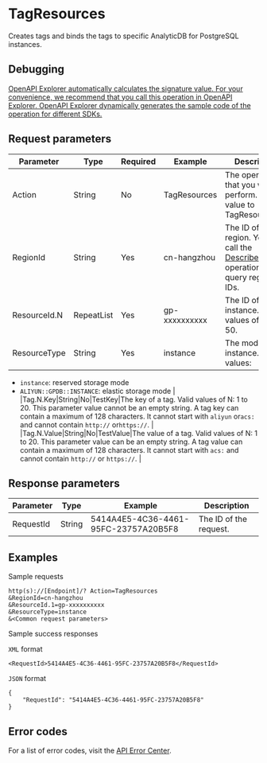 # TagResources

Creates tags and binds the tags to specific AnalyticDB for PostgreSQL instances.

## Debugging

[OpenAPI Explorer automatically calculates the signature value. For your convenience, we recommend that you call this operation in OpenAPI Explorer. OpenAPI Explorer dynamically generates the sample code of the operation for different SDKs.](https://api.aliyun.com/#product=gpdb&api=TagResources&type=RPC&version=2016-05-03)

## Request parameters

|Parameter|Type|Required|Example|Description|
|---------|----|--------|-------|-----------|
|Action|String|No|TagResources|The operation that you want to perform. Set the value to TagResources. |
|RegionId|String|Yes|cn-hangzhou|The ID of the region. You can call the [DescribeRegions](~~86912~~) operation to query region IDs. |
|ResourceId.N|RepeatList|Yes|gp-xxxxxxxxxx|The ID of an instance. Valid values of N: 1 to 50. |
|ResourceType|String|Yes|instance|The mode of the instance. Valid values:

 -   `instance`: reserved storage mode
-   `ALIYUN::GPDB::INSTANCE`: elastic storage mode |
|Tag.N.Key|String|No|TestKey|The key of a tag. Valid values of N: 1 to 20. This parameter value cannot be an empty string. A tag key can contain a maximum of 128 characters. It cannot start with `aliyun` or`acs:` and cannot contain `http://` or`https://`. |
|Tag.N.Value|String|No|TestValue|The value of a tag. Valid values of N: 1 to 20. This parameter value can be an empty string. A tag value can contain a maximum of 128 characters. It cannot start with `acs:` and cannot contain `http://` or `https://`. |

## Response parameters

|Parameter|Type|Example|Description|
|---------|----|-------|-----------|
|RequestId|String|5414A4E5-4C36-4461-95FC-23757A20B5F8|The ID of the request. |

## Examples

Sample requests

```
http(s)://[Endpoint]/? Action=TagResources
&RegionId=cn-hangzhou
&ResourceId.1=gp-xxxxxxxxxx
&ResourceType=instance
&<Common request parameters>
```

Sample success responses

`XML` format

```
<RequestId>5414A4E5-4C36-4461-95FC-23757A20B5F8</RequestId>
```

`JSON` format

```
{
    "RequestId": "5414A4E5-4C36-4461-95FC-23757A20B5F8"
}
```

## Error codes

For a list of error codes, visit the [API Error Center](https://error-center.alibabacloud.com/status/product/gpdb).


